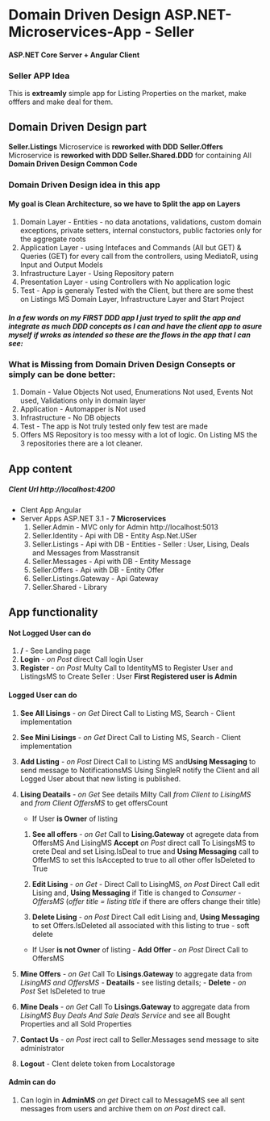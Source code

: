 # Domain Driven Design ASP.NET-Microservices-App - Seller
#### ASP.NET Core Server + Angular Client

### Seller APP Idea
This is **extreamly** simple app for Listing Properties on the market, make offfers and make deal for them.

## Domain Driven Design part
**Seller.Listings** Microservice is **reworked with DDD**
**Seller.Offers** Microservice is **reworked with DDD**
**Seller.Shared.DDD**  for containing All **Domain Driven Design Common Code**

### Domain Driven Design idea in this app
#### My goal is Clean Architecture, so we have to Split the app on Layers 
1. Domain Layer - Entities - no data anotations, validations, custom domain exceptions, private setters, internal constuctors, public factories only for the aggregate roots
2. Application Layer - using Intefaces and Commands (All but GET) & Queries (GET) for every call from the controllers, using MediatoR, using Input and Output Models
3. Infrastructure Layer - Using Repository patern
4. Presentation Layer - using Controllers with No application logic
5. Test - App is generaly Tested with the Client, but there are some thest on Listings MS Domain Layer, Infrastructure Layer and Start Project

##### In a few words on my FIRST DDD app I just tryed to split the app and integrate as much DDD concepts as I can and have the client app to asure myself if wroks as intended so these are the flows in the app that I can see:

### What is Missing from Domain Driven Design Consepts or simply can be done better:
1. Domain - Value Objects Not used, Enumerations Not used, Events Not used, Validations only in domain layer
2. Application - Automapper is Not used 
3. Infrastructure - No DB objects
4. Test - The app is Not truly tested only few test are made
5. Offers MS Repository is too messy with a lot of logic. On Listing MS the 3 repositories there are a lot cleaner.



## App content
##### Clent Url http://localhost:4200
- Clent App Angular
- Server Apps ASP.NET 3.1 - **7 Microservices**
	1. Seller.Admin - MVC only for Admin http://localhost:5013
	2. Seller.Identity - Api with DB - Entity Asp.Net.USer
	3. Seller.Listings - Api with DB - Entities - Seller : User, Lising, Deals and Messages from Masstransit
	4. Seller.Messages - Api with DB - Entity  Message
	5. Seller.Offers - Api with DB - Entity Offer
	6. Seller.Listings.Gateway - Api Gateway
	7. Seller.Shared - Library

## App functionality

#### Not Logged User can do
1. **/** - See Landing page
2. **Login** - *on Post* direct Call login User
3. **Register** - *on Post* Multy Call to IdentityMS to Register User and ListingsMS to Create Seller : User **First Registered user is Admin**

#### Logged User can do
1. **See All Lisings** - *on Get* Direct Call to Listing MS, Search - Client implementation
2. **See Mini Lisings** - *on Get* Direct Call to Listing MS, Search - Client implementation
3. **Add Listing** - *on Post* Direct Call to Listing MS and**Using Messaging** to send message to NotificationsMS Using SingleR
		notify the Client and all Logged User about that new listing is published.
4. **Lising Deatails** - *on Get* See details Milty Call *from Client to LisingMS* and  *from Client OffersMS* to get offersCount
		
	-  If User **is Owner** of listing
		
	1.  **See all offers** - *on Get* Call to **Lising.Gateway** ot agregete data from OffersMS And LisingMS
				**Accept**	*on Post* direct call To LisingsMS to crete Deal and set Lising.IsDeal to true and
				**Using Messaging** call to OfferMS to set this IsAccepted to true to all other offer IsDeleted to True
				
	2.  **Edit Lising** - *on Get* - Direct Call to LisingMS, *on Post* Direct Call edit Lising and,
			**Using Messaging** if Title is changed to *Consumer - OffersMS* (*offer title = listing title* if there are offers change thеir title)
			
	3.  **Delete Lising** - *on Post* Direct Call edit Lising and, **Using Messaging** to set Offers.IsDeleted all associated with this listing 
			to true - soft delete
			
	- If User **is not Owner** of listing - **Add Offer** - *on Post* Direct Call to OffersMS
5. **Mine Offers** - *on Get*  Call To **Lisings.Gateway** to aggregate data from  *LisingMS and OffersMS*
		- **Deatails** - see listing details;
		- **Delete** - *on Post* Set IsDeleted to true
6. **Mine Deals** - *on Get*  Call To **Lisings.Gateway** to aggregate data from  *LisingMS Buy Deals And Sale Deals Service*
		and see all Bought Properties and all Sold Properties
7. **Contact Us** - *on Post* irect call to Seller.Messages send message to site administrator 
8. **Logout** - Clent delete token from Localstorage 
	
#### Admin can do
1. Can login in **AdminMS** *on get* Direct call to MessageMS see all sent messages from users and archive them on *on Post* direct call.

